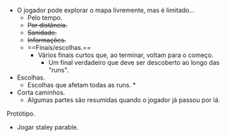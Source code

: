 * O jogador pode explorar o mapa livremente, mas é limitado...
	* Pelo tempo.
	* ~~Por distância.~~
	* ~~Sanidade.~~
	* ~~Informações.~~
	* ==Finais/escolhas.==
		* Vários finais curtos que, ao terminar, voltam para o começo.
			* Um final verdadeiro que deve ser descoberto ao longo das "runs".
* Escolhas.
	* Escolhas que afetam todas as runs.
		* 
* Corta caminhos.
	* Algumas partes são resumidas quando o jogador já passou por lá.

Protótipo.
* Jogar staley parable.